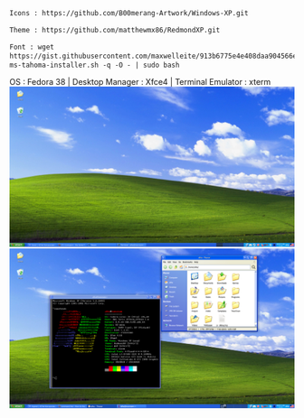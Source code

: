 ```
Icons : https://github.com/B00merang-Artwork/Windows-XP.git
```
```
Theme : https://github.com/matthewmx86/RedmondXP.git
```
```
Font : wget https://gist.githubusercontent.com/maxwelleite/913b6775e4e408daa904566eb375b090/raw/ttf-ms-tahoma-installer.sh -q -O - | sudo bash

``` 
OS : Fedora 38 | Desktop Manager : Xfce4 | Terminal Emulator : xterm
![ss1](/screenshots/desktop.png)
![ss2](/screenshots/terminal%20and%20folders.png)
